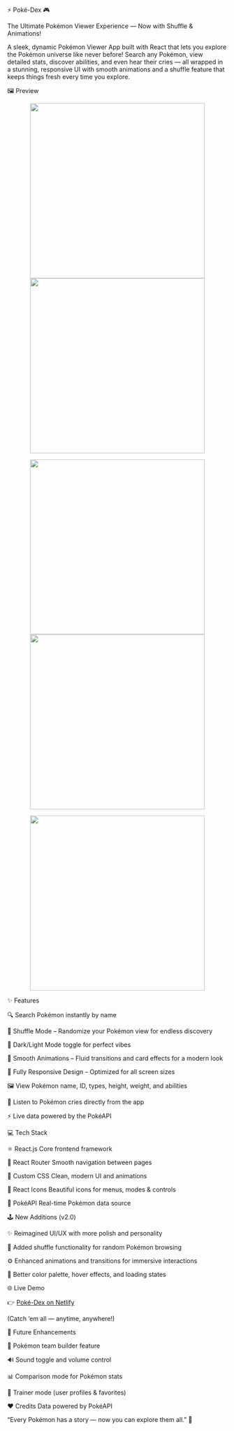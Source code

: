 ⚡ Poké-Dex 🎮

The Ultimate Pokémon Viewer Experience — Now with Shuffle & Animations!

A sleek, dynamic Pokémon Viewer App built with React that lets you explore the Pokémon universe like never before!
Search any Pokémon, view detailed stats, discover abilities, and even hear their cries — all wrapped in a stunning, responsive UI with smooth animations and a shuffle feature that keeps things fresh every time you explore.

🖼️ Preview
<p align="center">
  <img src="https://github.com/user-attachments/assets/0da1ee59-0b78-42bc-bfa9-b8d45ad18145" height="400" />
  <img src="https://github.com/user-attachments/assets/ed23c126-38f0-4e2c-8c99-7d519a258868" height="400" />
</p>
<p align="center">
  <img src="https://github.com/user-attachments/assets/71491e21-c8d0-4f7c-94c4-a778081cbc59" height="400" />
  <img src="https://github.com/user-attachments/assets/ce1b14f8-fe7f-40a0-9dec-ab2bd71cf31c" height="400" />
</p>
<p align="center">
  <img src="https://github.com/user-attachments/assets/91e95496-d316-4349-8960-74c38c47439c" height="400" />
</p>


✨ Features

🔍 Search Pokémon instantly by name

🔄 Shuffle Mode – Randomize your Pokémon view for endless discovery

🎨 Dark/Light Mode toggle for perfect vibes

💫 Smooth Animations – Fluid transitions and card effects for a modern look

📱 Fully Responsive Design – Optimized for all screen sizes

🖼️ View Pokémon name, ID, types, height, weight, and abilities

🎵 Listen to Pokémon cries directly from the app

⚡ Live data powered by the PokéAPI


💻 Tech Stack

⚛️ React.js	Core frontend framework

🧭 React Router	Smooth navigation between pages

🎨 Custom CSS	Clean, modern UI and animations

🧩 React Icons	Beautiful icons for menus, modes & controls

🔗 PokéAPI	Real-time Pokémon data source

🕹️ New Additions (v2.0)

✨ Reimagined UI/UX with more polish and personality

💫 Added shuffle functionality for random Pokémon browsing

⚙️ Enhanced animations and transitions for immersive interactions

🌈 Better color palette, hover effects, and loading states


🌐 Live Demo

👉 [Poké-Dex on Netlify](https://poke-dexnew.netlify.app/)

(Catch ’em all — anytime, anywhere!)


🧠 Future Enhancements

🧩 Pokémon team builder feature

🔊 Sound toggle and volume control

📊 Comparison mode for Pokémon stats

🧢 Trainer mode (user profiles & favorites)


❤️ Credits
Data powered by PokéAPI


“Every Pokémon has a story — now you can explore them all.” 🌟

